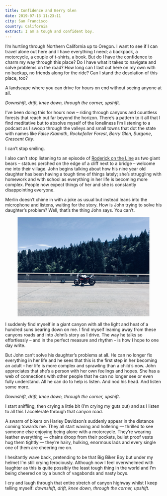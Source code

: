 ```yaml
---
title: Confidence and Berry Glen
date: 2019-07-13 11:23:11
city: San Francisco
country: California
extract: I am a tough and confident boy.
---
```


I’m hurtling through Northern California up to Oregon. I want to see if I can travel alone out here and I have everything I need; a backpack, a motorcycle, a couple of t-shirts, a book. But do I have the confidence to charm my way through this place? Do I have what it takes to navigate and solve problems on the road? How long can I last out here on my own with no backup, no friends along for the ride? Can I stand the desolation of this place, too?

A landscape where you can drive for hours on end without seeing anyone at all.

_Downshift, drift, knee down, through the corner, upshift._

I’ve been doing this for hours now – riding through canyons and countless forests that reach out far beyond the horizon. There’s a pattern to it all that I find meditative but to absolve myself of the loneliness I’m listening to a podcast as I swoop through the valleys and small towns that dot the state with names like _False Klamath_, _Rockefeller Forest_, _Berry Glen_, _Surgone_, _Crescent City_.

I can’t stop smiling.

I also can’t stop listening to an episode of [Roderick on the Line](http://www.merlinmann.com/roderick/) as two giant bears – statues perched on the edge of a cliff next to a bridge – welcome me into their village. John begins talking about how his nine year old daughter has been having a tough time of things lately; she’s struggling with homework and with school as everything in her life is becoming more complex. People now expect things of her and she is constantly disappointing everyone.

Merlin doesn’t chime in with a joke as usual but instead leans into the microphone and listens, waiting for the story. How is John trying to solve his daughter’s problem? Well, that’s the thing John says. You can’t.

<div class="m-wrapper--full">
  <figure class="m-wrapper--unpadded">
    <img src='/uploads/bike-portland.jpg'>
  </figure>
</div>

I suddenly find myself in a giant canyon with all the light and heat of a hundred suns bearing down on me. I find myself leaning away from these canyons roads and into John’s story as I drive. The way he talks so effortlessly – and in the perfect measure and rhythm – is how I hope to one day write.

But John can’t solve his daughter’s problems at all. He can no longer fix everything in her life and he sees that this is the first step in her becoming an adult – her life is more complex and sprawling than a child’s now. John appreciates that she’s a person with her own feelings and hopes. She has a web of connections with other people that he can no longer see or even fully understand. All he can do to help is listen. And nod his head. And listen some more.

_Downshift, drift, knee down, through the corner, upshift._

I start sniffling, then crying a little bit (I’m crying my guts out) and as I listen to all this I accelerate through that canyon road.

A swarm of bikers on Harley Davidson’s suddenly appear in the distance coming towards me. They all start waving and hollering — thrilled to see someone else enjoying being alone with a motorcycle. They’re wearing leather everything — chains droop from their pockets, bullet proof vests hug them tightly — they’re hairy, hulking, enormous lads and every single one of them are cheering me on.

I hesitantly wave back, pretending to be that Big Biker Boy but under my helmet I’m still crying ferociously. Although now I feel overwhelmed with laughter as this is quite possibly the least tough thing in the world and I’m being cheered on by a bunch of vagabonds and nasty boys.

I cry and laugh through that entire stretch of canyon highway whilst I keep telling myself: _downshift, drift, knee down, through the corner, upshift._

